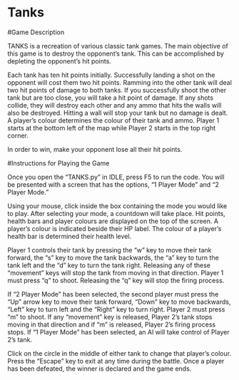 # Tanks

#Game Description

TANKS is a recreation of various classic tank games. The main objective of this game is to destroy the opponent’s tank. This can be accomplished by depleting the opponent’s hit points. 

Each tank has ten hit points initially. Successfully landing a shot on the opponent will cost them two hit points. Ramming into the other tank will deal two hit points of damage to both tanks. If you successfully shoot the other tank but are too close, you will take a hit point of damage. If any shots collide, they will destroy each other and any ammo that hits the walls will also be destroyed. Hitting a wall will stop your tank but no damage is dealt. A player’s colour determines the colour of their tank and ammo. Player 1 starts at the bottom left of the map while Player 2 starts in the top right corner. 

In order to win, make your opponent lose all their hit points. 

#Instructions for Playing the Game

Once you open the “TANKS.py” in IDLE, press F5 to run the code. You will be presented with a screen that has the options, “1 Player Mode” and “2 Player Mode.” 

Using your mouse, click inside the box containing the mode you would like to play. After selecting your mode, a countdown will take place. Hit points, health bars and player colours are displayed on the top of the screen. A player’s colour is indicated beside their HP label. The colour of a player’s health bar is determined their health level. 

Player 1 controls their tank by pressing the “w” key to move their tank forward, the “s” key to move the tank backwards, the “a” key to turn the tank left and the “d” key to turn the tank right. Releasing any of these “movement” keys will stop the tank from moving in that direction. Player 1 must press “q” to shoot. Releasing the “q” key will stop the firing process.

If “2 Player Mode” has been selected, the second player must press the “Up” arrow key to move their tank forward, “Down” key to move backwards, “Left” key to turn left and the “Right” key to turn right. Player 2 must press “m” to shoot. If any “movement” key is released, Player 2’s tank stops moving in that direction and if “m” is released, Player 2’s firing process stops. If “1 Player Mode” has been selected, an AI will take control of Player 2’s tank. 

Click on the circle in the middle of either tank to change that player’s colour. 
Press the “Escape” key to exit at any time during the battle. Once a player has been defeated, the winner is declared and the game ends. 

